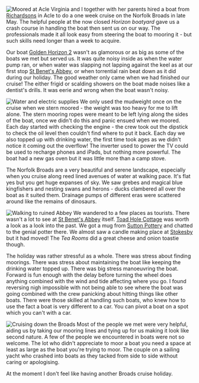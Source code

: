 ![Moored at Acle](p15_acle.JPG)
Virginia and I together with her parents hired a boat from
[Richardsons](https://www.richardsonsboatingholidays.co.uk/) in Acle
to do a one week cruise on the Norfolk Broads in late May.
The helpful people at the
now closed *Horizon boatyard*
gave us a crash course in handling the boat then sent us on our way.
The professionals made it all look easy from steering the boat to
mooring it - but such skills need longer than a week to acquire.

Our boat
[Golden Horizon 2](https://www.richardsonsboatingholidays.co.uk/boats/golden-horizon/)
wasn't as glamorous or as big as some of the boats we met but served us.
It was quite noisy inside as when the water pump ran, or when
water was slapping not lapping against the keel as at our first stop
[St Benet's Abbey](https://www.norfarchtrust.org.uk/project/st-benets-abbey/), or when
torrential rain beat down as it did during our holiday.	 The good
weather only came when we had finished our cruise!  The either frigid
or scalding showers on
the boat made noises like a dentist's drills.  It was eerie and
wrong when the boat wasn't noisy.

![Water and electric supplies](p05_supplies.JPG)
We only used the mudweight once on the cruise when we stern moored - the
weight was too heavy for me to lift alone.  The stern mooring ropes were
meant to be left lying along the sides of the boat, once we didn't do this
and panic ensued when we moored.  Each day started with checking the
engine - the crew took out the dipstick to check the oil level then
couldn't find where to put it back.  Each day we also topped up with
drinking water, the first time took ages as we didn't notice it coming
out the overflow!  The inverter used to power the TV could be used to
recharge phones and iPads, but nothing more powerful.  The boat had
a new gas oven but it was little more than a camp stove.

The Norfolk Broads are a very beautiful and serene landscape, especially
when you cruise along reed lined avenues of water at walking pace.  It's
flat yes but you get huge expanses of sky.  We saw grebes and magical
blue kingfishers and nesting swans and herons - ducks clambered all over
the boat as it suited them.  Drainage pumps of different eras were
scattered around like the remains of dinosaurs.

![Walking to ruined Abbey](p02_abbey.JPG)
We wandered to a few places as tourists.  There wasn't a lot to see
at [St Benet's Abbey](https://www.norfarchtrust.org.uk/project/st-benets-abbey/) itself.
[Toad Hole Cottage](http://howhilltrust.org.uk/toad-hole-cottage-museum/)
was worth a look as a look into the past.  We got a mug from
[Sutton Pottery](https://www.suttonpottery.com) and chatted to the genial
potter there.  We almost saw a candle making place at
[Stokesby](https://www.stokesby.org.uk) but it had moved!  The
*Tea Rooms* did
a great cheese and onion toastie though.

The holiday was rather stressful as a whole.  There was stress
about finding moorings.  There was stress about maintaining the
boat like keeping the drinking water topped up.  There was big stress
manoeuvring the boat.  Forward is fun enough with the delay before
turning the wheel does anything combined with the wind and tide
affecting where you go.  I found reversing nigh impossible with not
being able to see where the boat was going combined with the crew
panicking about hitting things like other boats.  There were those
skilled at handling such boats, who knew how to use the fact a boat is
very different to a car.  You can pivot a boat on a spot which you
can't with a car.

![Cruising down the Broads](p06_cruising.JPG)
Most of the people we met were very helpful, aiding us by taking our
mooring lines and tying up for us making it look like second nature.
A few of the people we
encountered in boats were not so welcome.  The lot who didn't
appreciate to moor a boat you need a space at least as large as
the boat you're trying to moor.  The couple on a sailing yacht who
crashed into boats as they tacked from side to side without
caring or apologising.

At the moment I don't feel like having another Broads cruise holiday.
